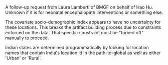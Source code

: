 A follow-up request from Laura Lamberti of BMGF on behalf of Hao Hu.
Unknown if it is for neonatal encephalopath interventions or something
else.

The covariate socio-demographic index appears to have no uncertainty for
these locations. This breaks the artifact building process due to
constraints enforced on the data. That specific constraint must be 
"turned off" manually to proceed.

Indian states are determined programmatically by looking for location names
that contain India's location id in the path-to-global as well as either
'Urban' or 'Rural'.

